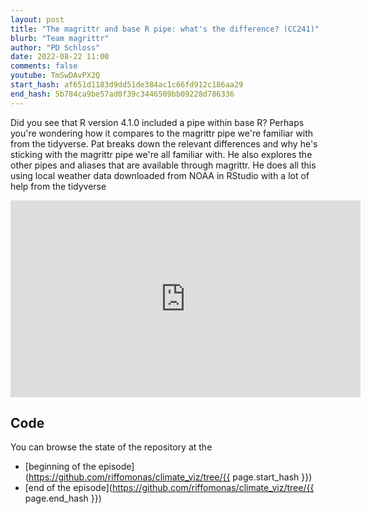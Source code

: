 ```yaml
---
layout: post
title: "The magrittr and base R pipe: what's the difference? (CC241)"
blurb: "Team magrittr"
author: "PD Schloss"
date: 2022-08-22 11:00
comments: false
youtube: TmSwDAvPX2Q
start_hash: af651d1183d9dd51de384ac1c66fd912c186aa29
end_hash: 5b784ca9be57ad0f39c3446509bb09228d786336
---
```


Did you see that R version 4.1.0 included a pipe within base R? Perhaps you're wondering how it compares to the magrittr pipe we're familiar with from the tidyverse. Pat breaks down the relevant differences and why he's sticking with the magrittr pipe we're all familiar with. He also explores the other pipes and aliases that are available through magrittr. He does all this using local weather data downloaded from NOAA in RStudio with a lot of help from the tidyverse


<iframe style="margin: 0 auto;display:block;" width="560" height="315" src="https://www.youtube.com/embed/{{ page.youtube }}" frameborder="0" allow="accelerometer; autoplay; encrypted-media; gyroscope; picture-in-picture" allowfullscreen></iframe>


## Code

You can browse the state of the repository at the
* [beginning of the episode](https://github.com/riffomonas/climate_viz/tree/{{ page.start_hash }})
* [end of the episode](https://github.com/riffomonas/climate_viz/tree/{{ page.end_hash }})
